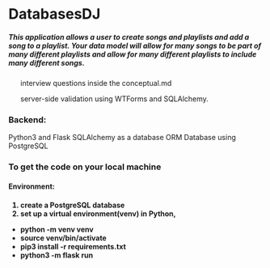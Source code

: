 <h1>DatabasesDJ</h1>

<h5>This application allows a user to create songs and playlists and add a song to a playlist. Your data model will allow for many songs to be part of many different playlists and allow for many different playlists to include many different songs.</h5>
<ul>interview questions inside the conceptual.md </ul>

<ul>
 server-side validation using WTForms and SQLAlchemy.
</ul>


<h3>Backend:</h3>
Python3 and Flask SQLAlchemy as a database ORM Database using PostgreSQL

<h3>To get the code on your local machine</h3> 
<h4>Environment:<h4>
<ol>
  <li>create a PostgreSQL database</li>
<li>set up a virtual environment(venv) in Python, </li>
</ol> 
<ul>
 <li>python -m venv venv</li>
 <li>source venv/bin/activate</li>
 <li>pip3 install -r requirements.txt</li>
 <li>python3 -m flask run</li>
</ul>

